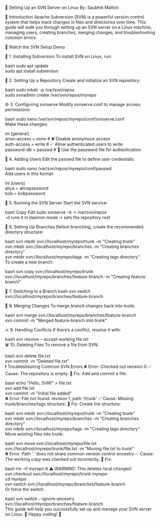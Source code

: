 🚀 Setting Up an SVN Server on Linux
By: Saubhik Mallick

📌 Introduction
Apache Subversion (SVN) is a powerful version control system that helps track changes in files and directories over time. This guide will walk you through setting up an SVN server on a Linux machine, managing users, creating branches, merging changes, and troubleshooting common errors.

🎥 Watch the SVN Setup Demo

🔧 1. Installing Subversion
To install SVN on Linux, run:

bash
sudo apt update  
sudo apt install subversion  

📂 2. Setting Up a Repository
Create and initialize an SVN repository:

bash
sudo mkdir -p /var/svn/repos  
sudo svnadmin create /var/svn/repos/myrepo  

⚙️ 3. Configuring svnserve
Modify svnserve.conf to manage access permissions:

bash
sudo nano /var/svn/repos/myrepo/conf/svnserve.conf  
Make these changes:

ini
[general]  
anon-access = none      # ❌ Disable anonymous access  
auth-access = write     # ✅ Allow authenticated users to write  
password-db = passwd    # 🔑 Use the password file for authentication  

👤 4. Adding Users
Edit the passwd file to define user credentials:

bash
sudo nano /var/svn/repos/myrepo/conf/passwd  
Add users in this format:

ini
[users]  
alice = alicepassword  
bob = bobpassword  

🚀 5. Running the SVN Server
Start the SVN service:

bash
Copy
Edit
sudo svnserve -d -r /var/svn/repos  
-d runs it in daemon mode
-r sets the repository root

🌿 6. Setting Up Branches
Before branching, create the recommended directory structure:

bash
svn mkdir svn://localhost/myrepo/trunk -m "Creating trunk"  
svn mkdir svn://localhost/myrepo/branches -m "Creating branches directory"  
svn mkdir svn://localhost/myrepo/tags -m "Creating tags directory"  
To create a new branch:

bash
svn copy svn://localhost/myrepo/trunk svn://localhost/myrepo/branches/feature-branch -m "Creating feature branch"  

🔀 7. Switching to a Branch
bash
svn switch svn://localhost/myrepo/branches/feature-branch  

🔄 8. Merging Changes
To merge branch changes back into trunk:

bash
svn merge svn://localhost/myrepo/branches/feature-branch  
svn commit -m "Merged feature-branch into trunk"  

⚔️ 9. Handling Conflicts
If there’s a conflict, resolve it with:

bash
svn resolve --accept working file.txt  
🗑️ 10. Deleting Files
To remove a file from SVN:

bash
svn delete file.txt  
svn commit -m "Deleted file.txt"  
❗ Troubleshooting Common SVN Errors
❌ Error: Checked out revision 0
✅ Cause: The repository is empty.
🔧 Fix: Add and commit a file:

bash
echo "Hello, SVN!" > file.txt  
svn add file.txt  
svn commit -m "Initial file added"  
❌ Error: File not found: revision 1, path '/trunk'
✅ Cause: Missing trunk/branches/tags structure.
🔧 Fix: Create the structure:

bash
svn mkdir svn://localhost/myrepo/trunk -m "Creating trunk"  
svn mkdir svn://localhost/myrepo/branches -m "Creating branches directory"  
svn mkdir svn://localhost/myrepo/tags -m "Creating tags directory"  
Move existing files into trunk:

bash
svn move svn://localhost/myrepo/file.txt svn://localhost/myrepo/trunk/file.txt -m "Moving file.txt to trunk"  
❌ Error: Path '.' does not share common version control ancestry
✅ Cause: The working copy was checked out incorrectly.
🔧 Fix:

bash
rm -rf myrepo  # ⚠️ WARNING: This deletes local changes!  
svn checkout svn://localhost/myrepo/trunk myrepo  
cd myrepo  
svn switch svn://localhost/myrepo/branches/feature-branch  
Or force the switch:

bash
svn switch --ignore-ancestry svn://localhost/myrepo/branches/feature-branch  
This guide will help you successfully set up and manage your SVN server on Linux. 🚀 Happy coding! 🎉
